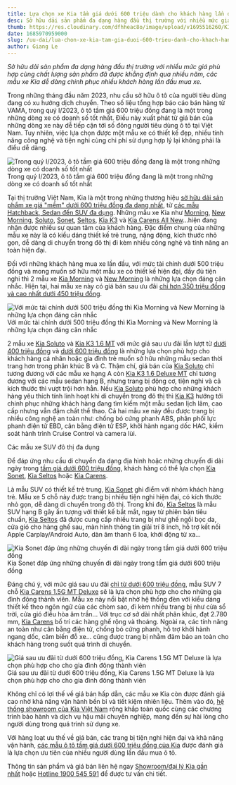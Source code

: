 ```yaml
---
title: Lựa chọn xe Kia tầm giá dưới 600 triệu dành cho khách hàng lần đầu mua xe
desc: Sở hữu dải sản phẩm đa dạng hàng đầu thị trường với nhiều mức giá phù hợp cùng chất lượng sản phẩm đã được khẳng định qua nhiều năm, các mẫu xe Kia dễ dàng chinh phục nhiều khách hàng lần đầu mua xe.
thumb: https://res.cloudinary.com/dfhheac8o/image/upload/v1695516260/KIA/KIA%20Posts/lua-chon-xe-kia-duoi-600-trieu-thumb_mbryc4.webp
date: 1685970959000
slug: /uu-dai/lua-chon-xe-kia-tam-gia-duoi-600-trieu-danh-cho-khach-hang-lan-dau-mua-xe
author: Giang Le
---
```


_Sở hữu dải sản phẩm đa dạng hàng đầu thị trường với nhiều mức giá phù hợp cùng chất lượng sản phẩm đã được khẳng định qua nhiều năm, các mẫu xe Kia dễ dàng chinh phục nhiều khách hàng lần đầu mua xe._

Trong những tháng đầu năm 2023, nhu cầu sở hữu ô tô của người tiêu dùng đang có xu hướng dịch chuyển. Theo số liệu tổng hợp báo cáo bán hàng từ VAMA, trong quý I/2023, ô tô tầm giá 600 triệu đồng đang là một trong những dòng xe có doanh số tốt nhất. Điều này xuất phát từ giá bán của những dòng xe này dễ tiếp cận tới số đông người tiêu dùng ô tô tại Việt Nam. Tuy nhiên, việc lựa chọn được một mẫu xe có thiết kế đẹp, nhiều tính năng công nghệ và tiện nghi cùng chi phí sử dụng hợp lý lại không phải là điều dễ dàng.

<div class="post-img-wrapper" style={{aspectRatio:1.776}}>
<Image src="https://res.cloudinary.com/dfhheac8o/image/upload/v1695516260/KIA/KIA%20Posts/lua-chon-xe-kia-duoi-600-trieu_qozzz9.webp" alt="Trong quý I/2023, ô tô tầm giá 600 triệu đồng đang là một trong những dòng xe có doanh số tốt nhất" fill={true} />
<span class="post-img-title">Trong quý I/2023, ô tô tầm giá 600 triệu đồng đang là một trong những dòng xe có doanh số tốt nhất</span>
</div>

Tại thị trường Việt Nam, Kia là một trong những thương hiệu [sở hữu dải sản phẩm xe giá "mềm" dưới 600 triệu đồng đa dạng nhất](https://kiavietnam.com.vn/gia-xe?sort=asc&display=rows), từ [các mẫu Hatchback, Sedan đến SUV đa dụng](https://kiavietnam.com.vn/san-pham). Những mẫu xe Kia như [Morning](https://kiavietnam.com.vn/chi-tiet-san-pham/morning), [New Morning](https://kiavietnam.com.vn/chi-tiet-san-pham/new-morning), [Soluto](https://kiavietnam.com.vn/chi-tiet-san-pham/soluto), [Sonet](https://kiavietnam.com.vn/chi-tiet-san-pham/kia-sonet), [Seltos](https://kiavietnam.com.vn/chi-tiet-san-pham/seltos), [Kia K3](https://kiavietnam.com.vn/chi-tiet-san-pham/the-new-k3) và [Kia Carens All New](https://kiavietnam.com.vn/chi-tiet-san-pham/carens)...hiện đang nhận được nhiều sự quan tâm của khách hàng. Đặc điểm chung của những mẫu xe này là có kiểu dáng thiết kế trẻ trung, năng động, kích thước nhỏ gọn, dễ dàng di chuyển trong đô thị đi kèm nhiều công nghệ và tính năng an toàn hiện đại.

Đối với những khách hàng mua xe lần đầu, với mức tài chính dưới 500 triệu đồng và mong muốn sở hữu một mẫu xe có thiết kế hiện đại, đầy đủ tiện nghi thì 2 mẫu xe [Kia Morning](https://kiavietnam.com.vn/chi-tiet-san-pham/morning) và [New Morning](https://kiavietnam.com.vn/chi-tiet-san-pham/new-morning) là những lựa chọn đáng cân nhắc. Hiện tại, hai mẫu xe này có giá bán sau ưu đãi [chỉ hơn 350 triệu đồng và cao nhất dưới 450 triệu đồng](https://kiavietnam.com.vn/gia-xe?products%5B%5D=morning&products%5B%5D=new-morning&sort=asc&display=rows).

<div class="post-img-wrapper">
<Image src="https://res.cloudinary.com/dfhheac8o/image/upload/v1695516261/KIA/KIA%20Posts/lua-chon-xe-kia-duoi-600-trieu-kia-morning_rjea2v.webp" alt="Với mức tài chính dưới 500 triệu đồng thì Kia Morning và New Morning là những lựa chọn đáng cân nhắc" fill={true} />
<span class="post-img-title">Với mức tài chính dưới 500 triệu đồng thì Kia Morning và New Morning là những lựa chọn đáng cân nhắc</span>
</div>

2 mẫu xe [Kia Soluto](https://kiavietnam.com.vn/chi-tiet-san-pham/soluto) và [Kia K3 1.6 MT](https://kiavietnam.com.vn/chi-tiet-san-pham/the-new-k3) với mức giá sau ưu đãi lần lượt từ [dưới 400 triệu đồng](https://kiavietnam.com.vn/gia-xe?products%5B%5D=soluto&sort=asc&display=rows) và [dưới 600 triệu đồng](https://kiavietnam.com.vn/gia-xe?products%5B%5D=the-new-k3&sort=asc&display=rows) là những lựa chọn phù hợp cho khách hàng cá nhân hoặc gia đình trẻ muốn sở hữu những mẫu sedan thời trang hơn trong phân khúc B và C. Thậm chí, giá bán của [Kia Soluto](https://kiavietnam.com.vn/chi-tiet-san-pham/soluto) chỉ tương đương với các mẫu xe hạng A còn [Kia K3 1.6 Deluxe MT](https://kiavietnam.com.vn/chi-tiet-san-pham/the-new-k3) chỉ tương đương với các mẫu sedan hạng B, nhưng trang bị động cơ, tiện nghi và cả kích thước thì vượt trội hơn hẳn. Nếu [Kia Soluto](https://kiavietnam.com.vn/chi-tiet-san-pham/soluto) phù hợp cho những khách hàng yêu thích tính linh hoạt khi di chuyển trong đô thị thì [Kia K3](https://kiavietnam.com.vn/chi-tiet-san-pham/the-new-k3) hướng tới chinh phục những khách hàng đang tìm kiếm một mẫu sedan lịch lãm, cao cấp nhưng vẫn đậm chất thể thao. Cả hai mẫu xe này đều được trang bị nhiều công nghệ an toàn như: chống bó cứng phanh ABS, phân phối lực phanh điện tử EBD, cân bằng điện tử ESP, khởi hành ngang dốc HAC, kiểm soát hành trình Cruise Control và camera lùi.

Các mẫu xe SUV đô thị đa dụng

Để đáp ứng nhu cầu di chuyển đa dạng địa hình hoặc những chuyến đi dài ngày trong [tầm giá dưới 600 triệu đồng](https://kiavietnam.com.vn/gia-xe?products%5B%5D=seltos&products%5B%5D=kia-sonet&products%5B%5D=carens&sort=asc&display=rows), khách hàng có thể lựa chọn [Kia Sonet](https://kiavietnam.com.vn/chi-tiet-san-pham/kia-sonet), [Kia Seltos](https://kiavietnam.com.vn/chi-tiet-san-pham/seltos) hoặc [Kia Carens](https://kiavietnam.com.vn/chi-tiet-san-pham/carens).

Là mẫu SUV có thiết kế trẻ trung, [Kia Sonet](https://kiavietnam.com.vn/chi-tiet-san-pham/kia-sonet) ghi điểm với nhóm khách hàng trẻ. Mẫu xe 5 chỗ này được trang bị nhiều tiện nghi hiện đại, có kích thước nhỏ gọn, dễ dàng di chuyển trong đô thị. Trong khi đó, [Kia Seltos](https://kiavietnam.com.vn/chi-tiet-san-pham/seltos) là mẫu SUV hạng B gây ấn tượng với thiết kế bắt mắt, ngay từ phiên bản tiêu chuẩn, [Kia Seltos](https://kiavietnam.com.vn/chi-tiet-san-pham/seltos) đã được cung cấp nhiều trang bị như ghế ngồi bọc da, cửa gió cho hàng ghế sau, màn hình thông tin giải trí 8 inch, hỗ trợ kết nối Apple Carplay/Android Auto, dàn âm thanh 6 loa, khởi động từ xa...

<div class="post-img-wrapper">
<Image src="https://res.cloudinary.com/dfhheac8o/image/upload/v1695516261/KIA/KIA%20Posts/xe-duoi-600-trieu-kia-sonet-kia-seltos_xfuyvq.webp" alt="Kia Sonet đáp ứng những chuyến đi dài ngày trong tầm giá dưới 600 triệu đồng" fill={true} />
<span class="post-img-title">Kia Sonet đáp ứng những chuyến đi dài ngày trong tầm giá dưới 600 triệu đồng</span>
</div>

Đáng chú ý, với mức giá sau ưu đãi [chỉ từ dưới 600 triệu đồng](https://kiavietnam.com.vn/gia-xe?products%5B%5D=carens&sort=asc&display=rows), mẫu SUV 7 chỗ [Kia Carens 1.5G MT Deluxe](https://kiavietnam.com.vn/chi-tiet-san-pham/carens) sẽ là lựa chọn phù hợp cho cho những gia đình đông thành viên. Mẫu xe này nổi bật nhờ hệ thống đèn với kiểu dáng thiết kế theo ngôn ngữ của các chòm sao, đi kèm nhiều trang bị như cửa sổ trời, cửa gió điều hòa âm trần... Với trục cơ sở dài nhất phân khúc, đạt 2.780 mm, [Kia Carens](https://kiavietnam.com.vn/chi-tiet-san-pham/carens) bố trí các hàng ghế rộng và thoáng. Ngoài ra, các tính năng an toàn như cân bằng điện tử, chống bó cứng phanh, hỗ trợ khởi hành ngang dốc, cảm biến đỗ xe... cũng được trang bị nhằm đảm bảo an toàn cho khách hàng trong suốt quá trình di chuyển.

<div class="post-img-wrapper" style={{aspectRatio:1.776}}>
<Image src="https://res.cloudinary.com/dfhheac8o/image/upload/v1695516261/KIA/KIA%20Posts/lua-chon-xe-kia-duoi-600-trieu-kia-carens_gxi2pq.webp" alt="Giá sau ưu đãi từ dưới 600 triệu đồng, Kia Carens 1.5G MT Deluxe là lựa chọn phù hợp cho cho gia đình đông thành viên" fill={true} />
<span class="post-img-title">Giá sau ưu đãi từ dưới 600 triệu đồng, Kia Carens 1.5G MT Deluxe là lựa chọn phù hợp cho cho gia đình đông thành viên</span>
</div>

Không chỉ có lợi thế về giá bán hấp dẫn, các mẫu xe Kia còn được đánh giá cao nhờ khả năng vận hành bền bỉ và tiết kiệm nhiên liệu. Thêm vào đó, [hệ thống showroom của Kia Việt Nam](https://kiavietnam.com.vn/dai-ly) rộng khắp toàn quốc cùng các chương trình bảo hành và dịch vụ hậu mãi chuyên nghiệp, mang đến sự hài lòng cho người dùng trong quá trình sử dụng xe.

Với hàng loạt ưu thế về giá bán, các trang bị tiện nghi hiện đại và khả năng vận hành, [các mẫu ô tô tầm giá dưới 600 triệu đồng của Kia](https://kiavietnam.com.vn/gia-xe?sort=asc&display=rows) được đánh giá là lựa chọn ưu tiên của nhiều người dùng lần đầu mua ô tô.

Thông tin sản phẩm và giá bán liên hệ ngay [Showroom/đại lý Kia gần nhất](https://kiavietnam.com.vn/lien-he) hoặc [Hotline 1900 545 591](https://kiavietnam.com.vn/lien-he) để được tư vấn chi tiết.
